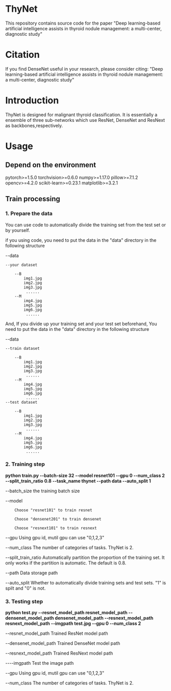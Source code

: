 # ThyNet
This repository contains source code for the paper "Deep learning-based artificial intelligence assists in thyroid nodule management: a multi-center, diagnostic study"

# Citation
If you find DenseNet useful in your research, please consider citing:
"Deep learning-based artificial intelligence assists in thyroid nodule management: a multi-center, diagnostic study"

# Introduction
ThyNet is designed for malignant thyroid classification. It is essentially a ensemble of three sub-networks which use ResNet, DenseNet and ResNext as backbones,respectively.

# Usage
## Depend on the environment
pytorch>=1.5.0
torchvision>=0.6.0
numpy>=1.17.0
pillow>=7.1.2
opencv>=4.2.0
scikit-learn>=0.23.1
matplotlib>=3.2.1

## Train processing
### 1. Prepare the data
   
You can use code to automatically divide the training set from the test set or by yourself.

if you using code, you need to put the data in the "data" directory in the following structure

--data

    --your dataset

        --B
            img1.jpg
            img2.jpg
            img3.jpg
             ......
        --M 
            img4.jpg
            img5.jpg
            img6.jpg
             ......
And, If you divide up your training set and your test set beforehand, You need to put the data in the "data" directory in the following structure
  

--data

    --train dataset

        --B
            img1.jpg
            img2.jpg
            img3.jpg
             ......
        --M 
            img4.jpg
            img5.jpg
            img6.jpg
             ......
    --test dataset

        --B
            img1.jpg
            img2.jpg
            img3.jpg
             ......
        --M 
            img4.jpg
            img5.jpg
            img6.jpg
             ......

### 2. Training step
**python train.py --batch-size 32 --model resnet101 --gpu 0 --num_class 2 --split_train_ratio 0.8 --task_name thynet --path data --auto_split 1**

--batch_size  the training batch size

--model 
     
        Choose "resnet101" to train resnet

        Choose "densenet201" to train densenet
  
        Choose "resnext101" to train resnext

--gpu Using gpu id, mutil gpu can use "0,1,2,3"

--num_class The number of categories of tasks. ThyNet is 2.

--split_train_ratio Automatically partition the proportion of the training set. It only works if the partition is automatic. The default is 0.8.

--path Data storage path

--auto_split Whether to automatically divide training sets and test sets. "1" is spilt and "0" is not.


### 3. Testing step
**python test.py --resnet_model_path resnet_model_path --densenet_model_path densenet_model_path --resnext_model_path resnext_model_path --imgpath test.jpg --gpu 0 --num_class 2**

--resnet_model_path Trained ResNet model path

--densenet_model_path Trained DenseNet model path

--resnext_model_path Trained ResNext model path

----imgpath Test the image path

--gpu Using gpu id, mutil gpu can use "0,1,2,3"

--num_class The number of categories of tasks. ThyNet is 2.
